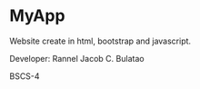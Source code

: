 <h1>MyApp</h1>

<div class="well">
<p>Website create in html, bootstrap and javascript.</p>
<p></p>Developer: Rannel Jacob C. Bulatao</p>
					BSCS-4

</div>